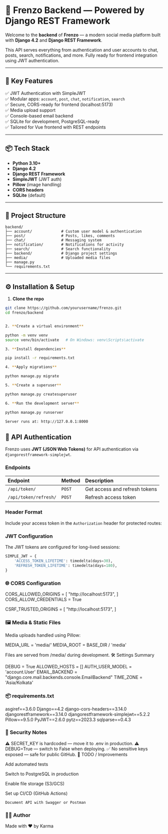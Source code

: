 # 🧠 Frenzo Backend — Powered by Django REST Framework

Welcome to the **backend** of **Frenzo** — a modern social media platform built with **Django 4.2** and **Django REST Framework**.

This API serves everything from authentication and user accounts to chat, posts, search, notifications, and more. Fully ready for frontend integration using JWT authentication.

---

## 🚀 Key Features

✅ JWT Authentication with SimpleJWT  
✅ Modular apps: `account`, `post`, `chat`, `notification`, `search`  
✅ Secure, CORS-ready for frontend (localhost:5173)  
✅ Media upload support  
✅ Console-based email backend  
✅ SQLite for development, PostgreSQL-ready  
✅ Tailored for Vue frontend with REST endpoints

---

## 📦 Tech Stack

- **Python 3.10+**
- **Django 4.2**
- **Django REST Framework**
- **SimpleJWT** (JWT auth)
- **Pillow** (image handling)
- **CORS headers**
- **SQLite** (default)

---

## 📁 Project Structure

```
backend/
├── account/             # Custom user model & authentication
├── post/                # Posts, likes, comments
├── chat/                # Messaging system
├── notification/        # Notifications for activity
├── search/              # Search functionality
├── backend/             # Django project settings
├── media/               # Uploaded media files
├── manage.py
└── requirements.txt

```
---

## ⚙️ Installation & Setup

1. **Clone the repo**
```bash
git clone https://github.com/yourusername/frenzo.git
cd frenzo/backend


2. **Create a virtual environment**

python -m venv venv
source venv/bin/activate   # On Windows: venv\Scripts\activate

3. **Install dependencies**

pip install -r requirements.txt

4. **Apply migrations**

python manage.py migrate

5. **Create a superuser**

python manage.py createsuperuser

6. **Run the development server**

python manage.py runserver

Server runs at: http://127.0.0.1:8000
```
## 🔑 API Authentication

Frenzo uses **JWT (JSON Web Tokens)** for API authentication via `djangorestframework-simplejwt`.

### Endpoints

| Endpoint | Method | Description |
| :----------------- | :----- | :-------------------------- |
| `/api/token/` | `POST` | Get access and refresh tokens |
| `/api/token/refresh/` | `POST` | Refresh access token |

### Header Format

Include your access token in the `Authorization` header for protected routes:

### JWT Configuration


The JWT tokens are configured for long-lived sessions:

```python
SIMPLE_JWT = {
    'ACCESS_TOKEN_LIFETIME': timedelta(days=30),
    'REFRESH_TOKEN_LIFETIME': timedelta(days=180),
}
```

### 🌐 CORS Configuration

CORS_ALLOWED_ORIGINS = [
    "http://localhost:5173",
]
CORS_ALLOW_CREDENTIALS = True

CSRF_TRUSTED_ORIGINS = [
    "http://localhost:5173",
]

### 🖼 **Media & Static Files**

Media uploads handled using Pillow:

MEDIA_URL = 'media/'
MEDIA_ROOT = BASE_DIR / 'media'

Files are served from /media/ during development.
🛠 Settings Summary

DEBUG = True
ALLOWED_HOSTS = []
AUTH_USER_MODEL = 'account.User'
EMAIL_BACKEND = "django.core.mail.backends.console.EmailBackend"
TIME_ZONE = 'Asia/Kolkata'

### 📦 requirements.txt

asgiref==3.6.0
Django==4.2
django-cors-headers==3.14.0
djangorestframework==3.14.0
djangorestframework-simplejwt==5.2.2
Pillow==9.5.0
PyJWT==2.6.0
pytz==2023.3
sqlparse==0.4.3

### 🔐 **Security Notes**

⚠️ SECRET_KEY is hardcoded — move it to .env in production.
⚠️ DEBUG=True — switch to False when deploying.
✅ No sensitive keys exposed — safe for public GitHub.
📌 TODO / Improvements

Add automated tests

Switch to PostgreSQL in production

Enable file storage (S3/GCS)

Set up CI/CD (GitHub Actions)

    Document API with Swagger or Postman

### 👨‍💻 **Author**

Made with ❤️ by Karma 